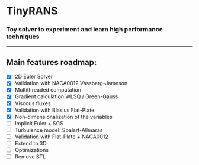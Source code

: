 # TinyRANS

### Toy solver to experiment and learn high performance techniques
---

## Main features roadmap:

- [X] 2D Euler Solver
- [X] Validation with NACA0012 Vassberg-Jameson
- [X] Multithreaded computation
- [X] Gradient calculation WLSQ / Green-Gauss
- [X] Viscous fluxes
- [X] Validation with Blasius Flat-Plate
- [X] Non-dimensionalization of the variables
- [ ] Implicit Euler + SGS
- [ ] Turbulence model: Spalart-Allmaras
- [ ] Validation with Flat-Plate + NACA0012
- [ ] Extend to 3D
- [ ] Optimizations
- [ ] Remove STL
